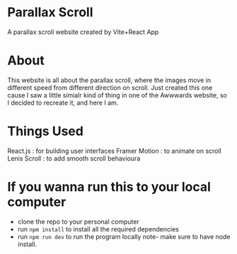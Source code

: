 # Parallax Scroll

A parallax scroll website created by Vite+React App

# About

This website is all about the parallax scroll, where the images move in different speed from different direction on scroll. Just created this one cause I saw a little simialr kind of thing in one of the Awwwards website, so I decided to recreate it, and here I am.

# Things Used

React.js : for building user interfaces
Framer Motion : to animate on scroll
Lenis Scroll : to add smooth scroll behavioura

# If you wanna run this to your local computer

- clone the repo to your personal computer
- run `npm install` to install all the required dependencies
- run `npm run dev` to run the program locally note- make sure to have node install.
